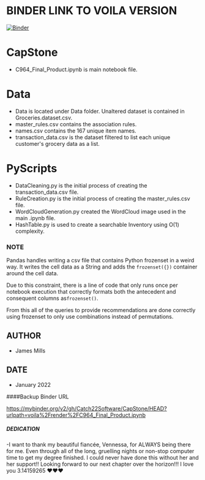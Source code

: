 # BINDER LINK TO VOILA VERSION
[![Binder](https://mybinder.org/badge_logo.svg)](https://mybinder.org/v2/gh/Catch22Software/CapStone/HEAD?urlpath=voila%2Frender%2FC964_Final_Product.ipynb)
# CapStone
- C964_Final_Product.ipynb is main notebook file.

# Data
- Data is located under Data folder. Unaltered dataset is contained in Groceries.dataset.csv.
- master_rules.csv contains the association rules.
- names.csv contains the 167 unique item names.
- transaction_data.csv is the dataset filtered to list each unique customer's grocery data as a list.

# PyScripts
- DataCleaning.py is the initial process of creating the transaction_data.csv file.
- RuleCreation.py is the initial process of creating the master_rules.csv file.
- WordCloudGeneration.py created the WordCloud image used in the main .ipynb file.
- HashTable.py is used to create a searchable Inventory using O(1) complexity.

### NOTE

Pandas handles writing a csv file that contains Python frozenset in a weird way.
It writes the cell data as a String and adds the `frozenset({})` container around
the cell data.

Due to this constraint, there is a line of code that only runs once per notebook
execution that correctly formats both the antecedent and consequent 
columns as`frozenset()`.

From this all of the queries to provide recommendations are done correctly using
frozenset to only use combinations instead of permutations.


## AUTHOR
- James Mills
## DATE
- January 2022

####Backup Binder URL

https://mybinder.org/v2/gh/Catch22Software/CapStone/HEAD?urlpath=voila%2Frender%2FC964_Final_Product.ipynb

##### DEDICATION
-I want to thank my beautiful fiancée, Vennessa, for ALWAYS being there for me. Even
through all of the long, gruelling nights or non-stop computer time to get my degree
finished. I could never have done this without her and her support!! Looking forward
to our next chapter over the horizon!!! I love you 
3.14159265 ♥♥♥
